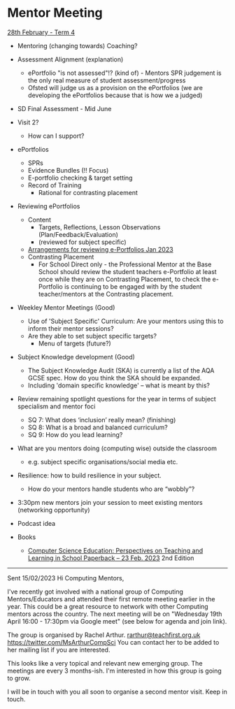 Mentor Meeting
==============

[28th February - Term 4](https://cccu-my.sharepoint.com/:w:/g/personal/lt229_canterbury_ac_uk/ERFli6VqyflDm8dAdi5DpZ8BSAiJltMPREL9NYuuDNv2pA?wdOrigin=TEAMS-ELECTRON.p2p.bim&wdExp=TEAMS-CONTROL&wdhostclicktime=1677506482551&web=1)

* Mentoring (changing towards) Coaching?
* Assessment Alignment (explanation)
    * ePortfolio "is not assessed"!? (kind of) - Mentors SPR judgement is the only real measure of student assessment/progress
    * Ofsted will judge us as a provision on the ePortfolios (we are developing the ePortfolios because that is how we a judged)
* SD Final Assessment - Mid June
* Visit 2?
    * How can I support?
* ePortfolios
    * SPRs
    * Evidence Bundles (!! Focus)
    * E-portfolio checking & target setting
    * Record of Training
        * Rational for contrasting placement
* Reviewing ePortfolios
    * Content
        * Targets, Reflections, Lesson Observations (Plan/Feedback/Evaluation)
        * (reviewed for subject specific)
    * [Arrangements for reviewing e-Portfolios Jan 2023](https://cccu.sharepoint.com/sites/SecondaryEducation2223/Shared%20Documents/Forms/AllItems.aspx?FolderCTID=0x012000A41170FDB08D0846B3B9BBF2110C2752&id=%2Fsites%2FSecondaryEducation2223%2FShared%20Documents%2Fe%2DPortfolio%2FArrangements%20for%20reviewing%20e%2DPortfolios%20%28Jan%202023%29%2Epdf&viewid=5e473793%2Da1e5%2D489e%2D8182%2Dd8411c93cd5f&parent=%2Fsites%2FSecondaryEducation2223%2FShared%20Documents%2Fe%2DPortfolio)
    * Contrasting Placement
        * For School Direct only - the Professional Mentor at the Base School should review the student teachers e-Portfolio at least once while they are on Contrasting Placement, to check the e-Portfolio is continuing to be engaged with by the student teacher/mentors at the Contrasting placement.
* Weekley Mentor Meetings (Good)
    * Use of 'Subject Specific' Curriculum: Are your mentors using this to inform their mentor sessions?
    * Are they able to set subject specific targets?
        * Menu of targets (future?)
* Subject Knowledge development (Good)
    * The Subject Knowledge Audit (SKA) is currently a list of the AQA GCSE spec. How do you think the SKA should be expanded.
    * Including 'domain specific knowledge' – what is meant by this?
* Review remaining spotlight questions for the year in terms of subject specialism and mentor foci
    * SQ 7: What does ‘inclusion’ really mean? (finishing)
    * SQ 8: What is a broad and balanced curriculum?
    * SQ 9: How do you lead learning?
* What are you mentors doing (computing wise) outside the classroom 
    * e.g. subject specific organisations/social media etc.
* Resilience: how to build resilience in your subject.
    * How do your mentors handle students who are “wobbly”?


* 3:30pm new mentors join your session to meet existing mentors (networking opportunity)


* Podcast idea
* Books
    * [Computer Science Education: Perspectives on Teaching and Learning in School Paperback – 23 Feb. 2023](https://www.amazon.co.uk/dp/1350296902) 2nd Edition


---

Sent 15/02/2023
Hi Computing Mentors,

I've recently got involved with a national group of Computing Mentors/Educators and attended their first remote meeting earlier in the year.
This could be a great resource to network with other Computing mentors across the country.
The next meeting will be on "Wednesday 19th April 16:00 - 17:30pm via Google meet" (see below for agenda and join link).

The group is organised by Rachel Arthur. rarthur@teachfirst.org.uk https://twitter.com/MsArthurCompSci
You can contact her to be added to her mailing list if you are interested.

This looks like a very topical and relevant new emerging group. The meetings are every 3 months-ish. I'm interested in how this group is going to grow.

I will be in touch with you all soon to organise a second mentor visit.
Keep in touch.



